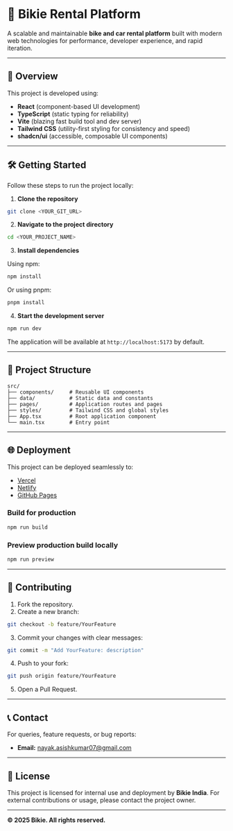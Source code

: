 
# 🚀 Bikie Rental Platform

A scalable and maintainable **bike and car rental platform** built with modern web technologies for performance, developer experience, and rapid iteration.

---

## 📌 Overview

This project is developed using:

- **React** (component-based UI development)
- **TypeScript** (static typing for reliability)
- **Vite** (blazing fast build tool and dev server)
- **Tailwind CSS** (utility-first styling for consistency and speed)
- **shadcn/ui** (accessible, composable UI components)

---

## 🛠️ Getting Started

Follow these steps to run the project locally:

1. **Clone the repository**

```bash
git clone <YOUR_GIT_URL>
````

2. **Navigate to the project directory**

```bash
cd <YOUR_PROJECT_NAME>
```

3. **Install dependencies**

Using npm:

```bash
npm install
```

Or using pnpm:

```bash
pnpm install
```

4. **Start the development server**

```bash
npm run dev
```

The application will be available at `http://localhost:5173` by default.

---

## 📁 Project Structure

```
src/
├── components/     # Reusable UI components
├── data/           # Static data and constants
├── pages/          # Application routes and pages
├── styles/         # Tailwind CSS and global styles
├── App.tsx         # Root application component
└── main.tsx        # Entry point
```

---

## 🌐 Deployment

This project can be deployed seamlessly to:

* [Vercel](https://vercel.com/)
* [Netlify](https://www.netlify.com/)
* [GitHub Pages](https://pages.github.com/)

### **Build for production**

```bash
npm run build
```

### **Preview production build locally**

```bash
npm run preview
```

---

## 🤝 Contributing

1. Fork the repository.
2. Create a new branch:

```bash
git checkout -b feature/YourFeature
```

3. Commit your changes with clear messages:

```bash
git commit -m "Add YourFeature: description"
```

4. Push to your fork:

```bash
git push origin feature/YourFeature
```

5. Open a Pull Request.

---

## 📞 Contact

For queries, feature requests, or bug reports:

* **Email:** [nayak.asishkumar07@gmail.com](mailto:nayak.asishkumar07@gmail.com)

---

## 📜 License

This project is licensed for internal use and deployment by **Bikie India**. For external contributions or usage, please contact the project owner.

---

**© 2025 Bikie. All rights reserved.**
